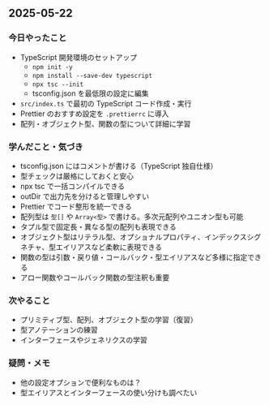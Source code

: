 ## 2025-05-22

### 今日やったこと

- TypeScript 開発環境のセットアップ
  - `npm init -y`
  - `npm install --save-dev typescript`
  - `npx tsc --init`
  - tsconfig.json を最低限の設定に編集
- `src/index.ts` で最初の TypeScript コード作成・実行
- Prettier のおすすめ設定を `.prettierrc` に導入
- 配列・オブジェクト型、関数の型について詳細に学習

### 学んだこと・気づき

- tsconfig.json にはコメントが書ける（TypeScript 独自仕様）
- 型チェックは厳格にしておくと安心
- npx tsc で一括コンパイルできる
- outDir で出力先を分けると管理しやすい
- Prettier でコード整形を統一できる
- 配列型は `型[]` や `Array<型>` で書ける。多次元配列やユニオン型も可能
- タプル型で固定長・異なる型の配列も表現できる
- オブジェクト型はリテラル型、オプショナルプロパティ、インデックスシグネチャ、型エイリアスなど柔軟に表現できる
- 関数の型は引数・戻り値・コールバック・型エイリアスなど多様に指定できる
- アロー関数やコールバック関数の型注釈も重要

### 次やること

- プリミティブ型、配列、オブジェクト型の学習（復習）
- 型アノテーションの練習
- インターフェースやジェネリクスの学習

### 疑問・メモ

- 他の設定オプションで便利なものは？
- 型エイリアスとインターフェースの使い分けも調べたい
